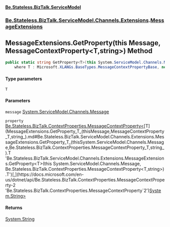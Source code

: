#### [Be.Stateless.BizTalk.ServiceModel](README.md 'README')
### [Be.Stateless.BizTalk.ServiceModel.Channels.Extensions](Be.Stateless.BizTalk.ServiceModel.Channels.Extensions.md 'Be.Stateless.BizTalk.ServiceModel.Channels.Extensions').[MessageExtensions](MessageExtensions.md 'Be.Stateless.BizTalk.ServiceModel.Channels.Extensions.MessageExtensions')

## MessageExtensions.GetProperty<T>(this Message, MessageContextProperty<T,string>) Method

```csharp
public static string GetProperty<T>(this System.ServiceModel.Channels.Message message, Be.Stateless.BizTalk.ContextProperties.MessageContextProperty<T,string> property)
    where T : Microsoft.XLANGs.BaseTypes.MessageContextPropertyBase, new();
```
#### Type parameters

<a name='Be.Stateless.BizTalk.ServiceModel.Channels.Extensions.MessageExtensions.GetProperty_T_(thisSystem.ServiceModel.Channels.Message,Be.Stateless.BizTalk.ContextProperties.MessageContextProperty_T,string_).T'></a>

`T`
#### Parameters

<a name='Be.Stateless.BizTalk.ServiceModel.Channels.Extensions.MessageExtensions.GetProperty_T_(thisSystem.ServiceModel.Channels.Message,Be.Stateless.BizTalk.ContextProperties.MessageContextProperty_T,string_).message'></a>

`message` [System.ServiceModel.Channels.Message](https://docs.microsoft.com/en-us/dotnet/api/System.ServiceModel.Channels.Message 'System.ServiceModel.Channels.Message')

<a name='Be.Stateless.BizTalk.ServiceModel.Channels.Extensions.MessageExtensions.GetProperty_T_(thisSystem.ServiceModel.Channels.Message,Be.Stateless.BizTalk.ContextProperties.MessageContextProperty_T,string_).property'></a>

`property` [Be.Stateless.BizTalk.ContextProperties.MessageContextProperty&lt;](https://docs.microsoft.com/en-us/dotnet/api/Be.Stateless.BizTalk.ContextProperties.MessageContextProperty-2 'Be.Stateless.BizTalk.ContextProperties.MessageContextProperty`2')[T](MessageExtensions.GetProperty_T_(thisMessage,MessageContextProperty_T,string_).md#Be.Stateless.BizTalk.ServiceModel.Channels.Extensions.MessageExtensions.GetProperty_T_(thisSystem.ServiceModel.Channels.Message,Be.Stateless.BizTalk.ContextProperties.MessageContextProperty_T,string_).T 'Be.Stateless.BizTalk.ServiceModel.Channels.Extensions.MessageExtensions.GetProperty<T>(this System.ServiceModel.Channels.Message, Be.Stateless.BizTalk.ContextProperties.MessageContextProperty<T,string>).T')[,](https://docs.microsoft.com/en-us/dotnet/api/Be.Stateless.BizTalk.ContextProperties.MessageContextProperty-2 'Be.Stateless.BizTalk.ContextProperties.MessageContextProperty`2')[System.String](https://docs.microsoft.com/en-us/dotnet/api/System.String 'System.String')[&gt;](https://docs.microsoft.com/en-us/dotnet/api/Be.Stateless.BizTalk.ContextProperties.MessageContextProperty-2 'Be.Stateless.BizTalk.ContextProperties.MessageContextProperty`2')

#### Returns
[System.String](https://docs.microsoft.com/en-us/dotnet/api/System.String 'System.String')